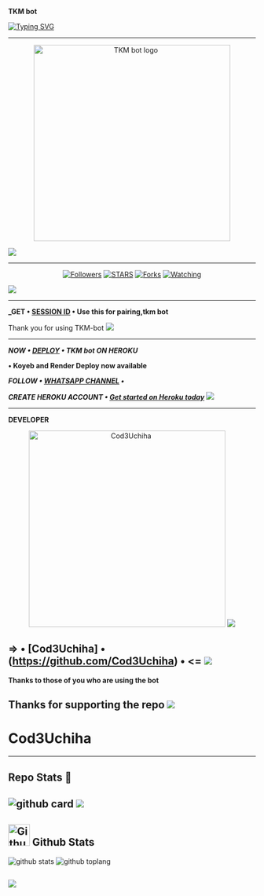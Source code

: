 **TKM bot**

<a href="https://git.io/typing-svg"><img src="https://readme-typing-svg.demolab.com?font=Black+Ops+One&size=50&pause=1000&color=1BAFBAFF&center=true&width=910&height=100&lines=THANKS FOR CHOOSING +TKM-bot;MULTI+DEVICE+WHATSAPP+BOT" alt="Typing SVG" /></a>
  </p>
  
---

<p align="center">
  <a href="https://github.com/Cod3Uchiha">
    <img alt="TKM bot logo" height="400" src="https://telegra.ph/file/ac2455ec2c1ffac391772.jpg">
  </a>
</p>
<a><img src='https://i.imgur.com/LyHic3i.gif'/></a>

---

<p align="center">
  <a href="https://github.com/Cod3Uchiha?tab=followers"><img title="Followers" src="https://img.shields.io/github/followers/Cod3Uchiha?label=Followers&style=social"></a>
  <a href="https://github.com/Cod3Uchiha/TKM-bot/stargazers/"><img title="STARS" src="https://img.shields.io/github/stars/Cod3Uchiha/TKM-bot?&style=social"></a>
  <a href="https://github.com/Cod3Uchiha/TKM-bot/network/members"><img title="Forks" src="https://img.shields.io/github/forks/Cod3Uchiha/TKM-bot?style=social"></a>
  <a href="https://github.com/Cod3Uchiha/TKM-bot/watchers"><img title="Watching" src="https://img.shields.io/github/watchers/Cod3Uchiha/TKM-bot?label=Watching&style=social"></a>
</p>
<a><img src='https://i.imgur.com/LyHic3i.gif'/></a>

---

**_GET • [SESSION ID](https://cod3session-00187e8a3f27.herokuapp.com/) • Use this for pairing,tkm bot**

Thank you for using TKM-bot
<a><img src='https://i.imgur.com/LyHic3i.gif'/></a>

---

**_NOW • [DEPLOY](https://dashboard.heroku.com/new?button-url=https://github.com/Cod3Uchiha/TKM-bot&template=https://github.com/Cod3Uchiha/TKM-bot) • TKM bot ON HEROKU_**


**• Koyeb and Render Deploy now available**

**_FOLLOW • [WHATSAPP CHANNEL](https://whatsapp.com/channel/0029VaKjSra9WtC0kuJqvl0g) •_**

**_CREATE HEROKU ACCOUNT • [Get started on Heroku today](https://www.heroku.com)_**
<a><img src='https://i.imgur.com/LyHic3i.gif'/></a>

---

**DEVELOPER**

<p align="center">
<a href="https://github.com/Cod3Uchiha"><img src="https://telegra.ph/file/7d1d362a15f946d427db1.jpg" height="400" alt="Cod3Uchiha"/></a>
<a><img src='https://i.imgur.com/LyHic3i.gif'/></a>
  
**=> • [Cod3Uchiha] • (https://github.com/Cod3Uchiha) • <=**
<a><img src='https://i.imgur.com/LyHic3i.gif'/></a>
---
  
**Thanks to those of you who are using the bot**

**Thanks for supporting the repo**
<a><img src='https://i.imgur.com/LyHic3i.gif'/></a>
---

# Cod3Uchiha

---------

## Repo Stats 🔭

![github card](https://github-readme-stats.vercel.app/api/pin/?username=Cod3Uchiha&repo=TKM-bot&theme=chartreuse-dark)
<a><img src='https://i.imgur.com/LyHic3i.gif'/></a>
---------

## <img src="https://raw.githubusercontent.com/vilcajoal/vilcajoal/master/assets/octocat-anime.gif" alt="Github" width="44" height="44"> Github Stats

![github stats](https://github-readme-stats.vercel.app/api?username=Cod3Uchiha&show_icons=true&theme=chartreuse-dark)
![github toplang](https://github-readme-stats.vercel.app/api/top-langs/?username=Cod3Uchiha&layout=compact&theme=chartreuse-dark)

<a><img src='https://i.imgur.com/LyHic3i.gif'/></a>
---------
